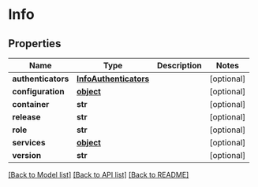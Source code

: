# Info

## Properties
Name | Type | Description | Notes
------------ | ------------- | ------------- | -------------
**authenticators** | [**InfoAuthenticators**](InfoAuthenticators.md) |  | [optional] 
**configuration** | [**object**](.md) |  | [optional] 
**container** | **str** |  | [optional] 
**release** | **str** |  | [optional] 
**role** | **str** |  | [optional] 
**services** | [**object**](.md) |  | [optional] 
**version** | **str** |  | [optional] 

[[Back to Model list]](../README.md#documentation-for-models) [[Back to API list]](../README.md#documentation-for-api-endpoints) [[Back to README]](../README.md)


